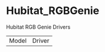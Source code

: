 # Hubitat_RGBGenie
Hubitat RGB Genie Drivers

<table>
<tr><td>Model</td><td>Driver</td></tr>
</table>

